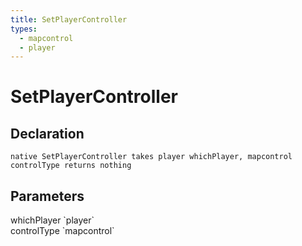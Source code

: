 ```yaml
---
title: SetPlayerController
types:
  - mapcontrol
  - player
---
```


# SetPlayerController

## Declaration

```
native SetPlayerController takes player whichPlayer, mapcontrol controlType returns nothing
```

## Parameters
<dl>
  <dt>whichPlayer `player`</dt>
  <dd></dd>

  <dt>controlType `mapcontrol`</dt>
  <dd></dd>
</dl>